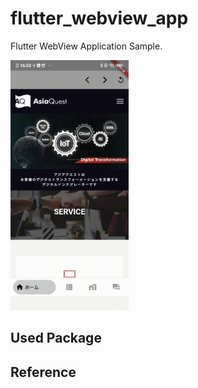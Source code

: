 # flutter_webview_app

Flutter WebView Application Sample.

<img src="https://github.com/Tetsukick/flutter_webview_app/blob/master/20210429_165326.gif" height=400 />

## Used Package


## Reference
